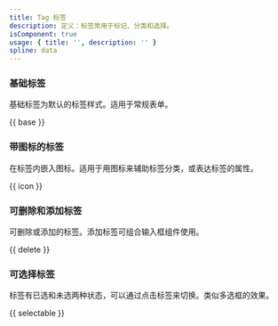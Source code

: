 ```yaml
---
title: Tag 标签
description: 定义：标签常用于标记、分类和选择。
isComponent: true
usage: { title: '', description: '' }
spline: data
---
```


### 基础标签

基础标签为默认的标签样式。适用于常规表单。

{{ base }}

### 带图标的标签

在标签内嵌入图标。适用于用图标来辅助标签分类，或表达标签的属性。

{{ icon }}

### 可删除和添加标签

可删除或添加的标签。添加标签可组合输入框组件使用。

{{ delete }}

### 可选择标签

标签有已选和未选两种状态，可以通过点击标签来切换。类似多选框的效果。

{{ selectable }}
